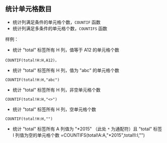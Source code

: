 
## 统计单元格数目

* 统计列满足条件的单元格个数，`COUNTIF` 函数
* 统计列满足多条件的单元格个数，`COUNTIFS` 函数

样例：

* 统计 "total" 标签所有 H 列，值等于 A12 的单元格个数

```
COUNTIF(total!H:H,A12)，
```

* 统计 "total" 标签所有 H 列，值为 "abc" 的单元格个数

```
COUNTIF(total!H:H,"abc")
```

* 统计 "total" 标签所有 H 列，非空单元格个数

```
COUNTIF(total!H:H,"<>")
```

* 统计 "total" 标签所有 H 列，空单元格个数

```
COUNTIF(total!H:H,"")
```

* 统计 "total" 标签所有 A 列值为 "*2015" （此处 `*` 为通配符）且 "total" 标签 I 列值为空的单元格个数
=COUNTIFS(total!A:A,"*2015",total!I:I,"")
